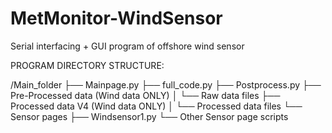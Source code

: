 # MetMonitor-WindSensor
Serial interfacing + GUI program of offshore wind sensor

PROGRAM DIRECTORY STRUCTURE:

/Main_folder
├── Mainpage.py
├── full_code.py
├── Postprocess.py
├── Pre-Processed data (Wind data ONLY)
│ └── Raw data files
├── Processed data V4 (Wind data ONLY)
│ └── Processed data files
└── Sensor pages
├── Windsensor1.py
└── Other Sensor page scripts
